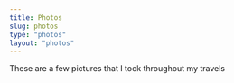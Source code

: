 ```yaml
---
title: Photos
slug: photos
type: "photos"
layout: "photos"
---
```


These are a few pictures that I took throughout my travels
